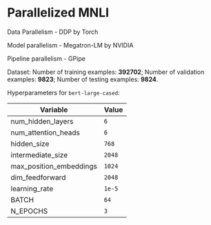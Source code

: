 # Parallelized MNLI
Data Parallelism - DDP by Torch

Model parallelism - Megatron-LM by NVIDIA

Pipeline parallelism - GPipe

Dataset: 
Number of training examples: **392702**;
Number of validation examples: **9823**;
Number of testing examples: **9824**.


Hyperparameters for ```bert-large-cased```:

| Variable | Value |
| --- | --- |
| num_hidden_layers | `6` |
| num_attention_heads | `6` |
| hidden_size | `768` |
| intermediate_size | `2048` |
| max_position_embeddings | `1024` |
| dim_feedforward | `2048` |
| learning_rate | `1e-5` |
| BATCH | `64` |
| N_EPOCHS | `3` |

